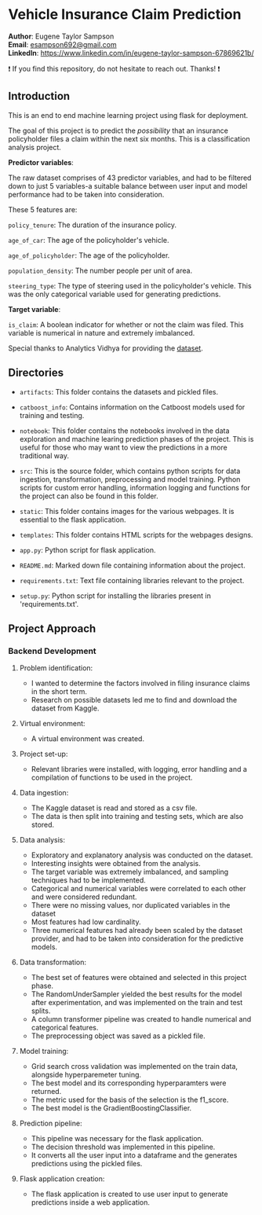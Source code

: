 # Vehicle Insurance Claim Prediction

**Author**: Eugene Taylor Sampson <br />
**Email**: esampson692@gmail.com <br />
**LinkedIn**: https://www.linkedin.com/in/eugene-taylor-sampson-67869621b/ <br />

:exclamation: If you find this repository, do not hesitate to reach out. Thanks! :exclamation:

## Introduction

This is an end to end machine learning project using flask for deployment.

The goal of this project is to predict the *possibility* that an insurance policyholder files a claim within the next six months. This is a classification analysis project.

**Predictor variables**:

The raw dataset comprises of 43 predictor variables, and had to be filtered down to just 5 variables-a suitable balance between user input and model performance had to be taken into consideration.

These 5 features are:

`policy_tenure`: The duration of the insurance policy.

`age_of_car`: The age of the policyholder's vehicle.

`age_of_policyholder`: The age of the policyholder.

`population_density`: The number people per unit of area.

`steering_type`: The type of steering used in the policyholder's vehicle. This was the only categorical variable used for generating predictions.

**Target variable**:

`is_claim`: A boolean indicator for whether or not the claim was filed. This variable is numerical in nature and extremely imbalanced. 

Special thanks to Analytics Vidhya for providing the [dataset](https://www.kaggle.com/datasets/avikumart/analytics-vidhya-nov22-insurance-claims-dataset).

## Directories

- `artifacts`: This folder contains the datasets and pickled files.

- `catboost_info`: Contains information on the Catboost models used for training and testing.

- `notebook`: This folder contains the notebooks involved in the data exploration and machine learing prediction phases of the project. This is useful for those who may want to view the predictions in a more traditional way.

- `src`: This is the source folder, which contains python scripts for data ingestion, transformation, preprocessing and model training. Python scripts for custom error handling, information logging and functions for the project can also be found in this folder. 

- `static`: This folder contains images for the various webpages. It is essential to the flask application.

- `templates`: This folder contains HTML scripts for the webpages designs.

- `app.py`: Python script for flask application.

- `README.md`: Marked down file containing information about the project. 

- `requirements.txt`: Text file containing libraries relevant to the project.

- `setup.py`: Python script for installing the libraries present in 'requirements.txt'.

## Project Approach

### Backend Development

1. Problem identification:
    - I wanted to determine the factors involved in filing insurance claims in the short term.
    - Research on possible datasets led me to find and download the dataset from Kaggle.

2. Virtual environment:
    - A virtual environment was created.

3. Project set-up:
    - Relevant libraries were installed, with logging, error handling and a compilation of functions to be used in the project.

4. Data ingestion:
    - The Kaggle dataset is read and stored as a csv file.
    - The data is then split into training and testing sets, which are also stored.

5. Data analysis:
    - Exploratory and explanatory analysis was conducted on the dataset.
    - Interesting insights were obtained from the analysis.
    - The target variable was extremely imbalanced, and sampling techniques had to be implemented.
    - Categorical and numerical variables were correlated to each other and were considered redundant.
    - There were no missing values, nor duplicated variables in the dataset
    - Most features had low cardinality.
    - Three numerical features had already been scaled by the dataset provider, and had to be taken into consideration for the predictive models.

6. Data transformation:
    - The best set of features were obtained and selected in this project phase.
    - The RandomUnderSampler yielded the best results for the model after experimentation, and was implemented on the train and test splits.
    - A column transformer pipeline was created to handle numerical and categorical features.
    - The preprocessing object was saved as a pickled file.

7. Model training:
    - Grid search cross validation was implemented on the train data, alongside hyperparemeter tuning.
    - The best model and its corresponding hyperparamters were returned.
    - The metric used for the basis of the selection is the f1_score.
    - The best model is the GradientBoostingClassifier.

8. Prediction pipeline:
    - This pipeline was necessary for the flask application. 
    - The decision threshold was implemented in this pipeline.
    - It converts all the user input into a dataframe and the generates predictions using the pickled files.

9. Flask application creation:
    - The flask application is created to use user input to generate predictions inside a web application.
